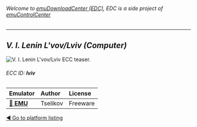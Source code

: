 ###### Welcome to [emuDownloadCenter (EDC)](https://github.com/PhoenixInteractiveNL/emuDownloadCenter/wiki/), EDC is a side project of [emuControlCenter](https://github.com/PhoenixInteractiveNL/emuControlCenter/wiki/)
***
## _V. I. Lenin L'vov/Lviv (Computer)_
![](https://raw.githubusercontent.com/wiki/PhoenixInteractiveNL/emuDownloadCenter/images_platform/ecc_lviv_teaser.png "V. I. Lenin L'vov/Lviv ECC teaser.")
###### ECC ID: **lviv**

| Emulator   | Author      | License     |
|:-----------|:------------|:------------|
| [:file_folder: **EMU**](https://github.com/PhoenixInteractiveNL/emuDownloadCenter/wiki/Emulator-emu#menu) | Tselikov | Freeware |

[:arrow_backward: Go to platform listing](https://github.com/PhoenixInteractiveNL/emuDownloadCenter/wiki/EDC-Platform-List)
